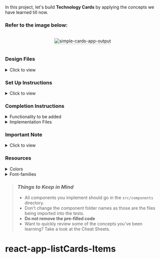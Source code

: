 In this project, let's build **Technology Cards** by applying the concepts we have learned till now.

### Refer to the image below:

<br/>
<div style="text-align: center;">
<img src="https://assets.ccbp.in/frontend/content/react-js/technology-cards-lg-output.png" alt="simple-cards-app-output" style="max-width:70%;box-shadow:0 2.8px 2.2px rgba(0, 0, 0, 0.12)">
</div>
<br/>

### Design Files

<details>
<summary>Click to view</summary>

- [Extra Small (Size < 576px), Small (Size >= 576px), and Medium (Size >= 768px)](https://assets.ccbp.in/frontend/content/react-js/technology-cards-sm-output.png)
- [Large (Size >= 992px) and Extra Large (Size >= 1200px)](https://assets.ccbp.in/frontend/content/react-js/technology-cards-lg-output.png)

</details>

### Set Up Instructions

<details>
<summary>Click to view</summary>

- Download dependencies by running `npm install`
- Start up the app using `npm start`
</details>

### Completion Instructions

<details>
<summary>Functionality to be added</summary>
<br/>

The app must have the following functionalities

- The App is provided with `cardsList`. It consists of a list of cardItem objects with the following properties in each cardItem object

  |     Key     | Data Type |
  | :---------: | :-------: |
  |     id      |  Number   |
  |    title    |  String   |
  | description |  String   |
  |   imgUrl    |  String   |
  |  className  |  String   |

- The value of the key `id` should be used as a key to the `CardItem` component.
- The value of the key `className` should be used for the HTML list item in the `CardItem` component.

</details>

<details>
<summary>Implementation Files</summary>
<br/>

Use these files to complete the implementation:

- `src/App.js`
- `src/App.css`
- `src/components/CardItem/index.js`
- `src/components/CardItem/index.css`
</details>

### Important Note

<details>
<summary>Click to view</summary>

<br/>

**The following instructions are required for the tests to pass**

- Each `CardItem` should have an HTML image element with `alt` attribute value as the value of the key **title** in `cardsList`
</details>

### Resources

<details>
<summary>Colors</summary>

<br/>

<div style="background-color: #f4faff; width: 150px; padding: 10px; color: black">Hex: #f4faff</div>
<div style="background-color: #64748b; width: 150px; padding: 10px; color: white">Hex: #64748b</div>
<div style="background-color: #ffffff; width: 150px; padding: 10px; color: black">Hex: #ffffff</div>
<div style="background-color: #ff4f64; width: 150px; padding: 10px; color: white">Hex: #ff4f64</div>
<div style="background-color: #00a8e7; width: 150px; padding: 10px; color: white">Hex: #00a8e7</div>
<div style="background-color: #44c4a1; width: 150px; padding: 10px; color: white">Hex: #44c4a1</div>
<div style="background-color: #fcc200; width: 150px; padding: 10px; color: white">Hex: #fcc200</div>
<div style="background-color: #171f46; width: 150px; padding: 10px; color: white">Hex: #171f46</div>

</details>

<details>
<summary>Font-families</summary>

- Roboto

</details>

> ### _Things to Keep in Mind_
>
> - All components you implement should go in the `src/components` directory.
> - Don't change the component folder names as those are the files being imported into the tests.
> - **Do not remove the pre-filled code**
> - Want to quickly review some of the concepts you’ve been learning? Take a look at the Cheat Sheets.
# react-app-listCards-Items
